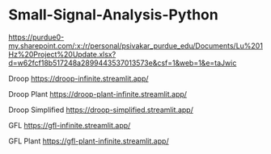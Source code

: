 # Small-Signal-Analysis-Python
https://purdue0-my.sharepoint.com/:x:/r/personal/psivakar_purdue_edu/Documents/Lu%201Hz%20Project%20Update.xlsx?d=w62fcf18b517248a2899443537013573e&csf=1&web=1&e=taJwic

Droop 
https://droop-infinite.streamlit.app/

Droop Plant
https://droop-plant-infinite.streamlit.app/

Droop Simplified
https://droop-simplified.streamlit.app/

GFL
https://gfl-infinite.streamlit.app/

GFL Plant
https://gfl-plant-infinite.streamlit.app/
